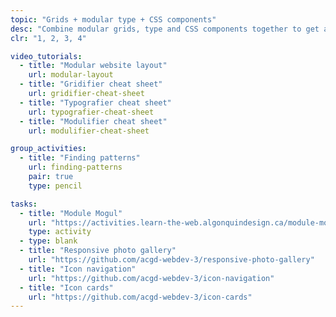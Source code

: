 ```yaml
---
topic: "Grids + modular type + CSS components"
desc: "Combine modular grids, type and CSS components together to get a website running quickly."
clr: "1, 2, 3, 4"

video_tutorials:
  - title: "Modular website layout"
    url: modular-layout
  - title: "Gridifier cheat sheet"
    url: gridifier-cheat-sheet
  - title: "Typografier cheat sheet"
    url: typografier-cheat-sheet
  - title: "Modulifier cheat sheet"
    url: modulifier-cheat-sheet

group_activities:
  - title: "Finding patterns"
    url: finding-patterns
    pair: true
    type: pencil

tasks:
  - title: "Module Mogul"
    url: "https://activities.learn-the-web.algonquindesign.ca/module-mogul/"
    type: activity
  - type: blank
  - title: "Responsive photo gallery"
    url: "https://github.com/acgd-webdev-3/responsive-photo-gallery"
  - title: "Icon navigation"
    url: "https://github.com/acgd-webdev-3/icon-navigation"
  - title: "Icon cards"
    url: "https://github.com/acgd-webdev-3/icon-cards"
---
```

